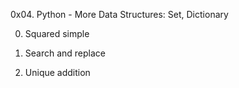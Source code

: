 0x04. Python - More Data Structures: Set, Dictionary

0. Squared simple

1. Search and replace

2. Unique addition
